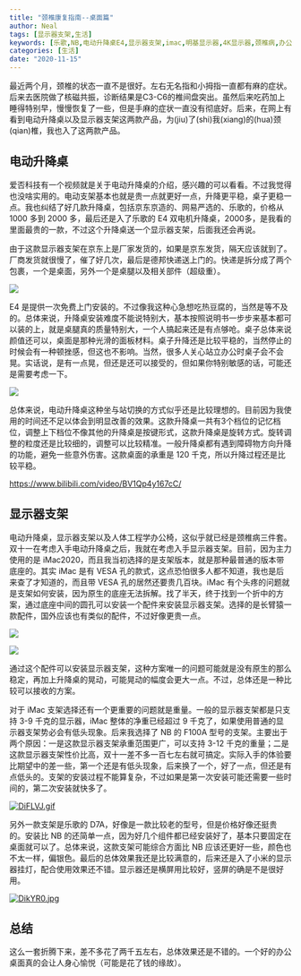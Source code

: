 ```yaml
---
title: "颈椎康复指南--桌面篇"
author: Neal
tags: [显示器支架,生活]
keywords: [乐歌,NB,电动升降桌E4,显示器支架,imac,明基显示器,4K显示器,颈椎病,办公利器,颈椎病康复,人体工程学,小米显示器挂灯]
categories: [生活]
date: "2020-11-15" 
---
```


最近两个月，颈椎的状态一直不是很好。左右无名指和小拇指一直都有麻的症状。后来去医院做了核磁共振，诊断结果是C3-C6的椎间盘突出。虽然后来吃药加上睡得特别早，慢慢恢复了一些，但是手麻的症状一直没有彻底好。后来，在网上有看到电动升降桌以及显示器支架这两款产品，为(jiu)了(shi)我(xiang)的(hua)颈(qian)椎，我也入了这两款产品。

## 电动升降桌

爱否科技有一个视频就是关于电动升降桌的介绍，感兴趣的可以看看。不过我觉得也没啥实用的。电动支架基本也就是贵一点就更好一点，升降更平稳，桌子更稳一点。我也纠结了好几款升降桌，包括京东京造的、网易严选的、乐歌的，价格从 1000 多到 2000 多，最后还是入了乐歌的 E4 双电机升降桌，2000多，是我看的里面最贵的一款，不过这个升降桌送一个显示器支架，后面我还会再说。

由于这款显示器支架在京东上是厂家发货的，如果是京东发货，隔天应该就到了。厂商发货就很慢了，催了好几次，最后是德邦快递送上门的。快递是拆分成了两个包裹，一个是桌面，另外一个是桌腿以及相关部件（超级重）。

[![](https://s3.ax1x.com/2020/11/14/DPe1Y9.jpg)](https://imgchr.com/i/DPe1Y9)

E4 是提供一次免费上门安装的。不过像我这种心急想吃热豆腐的，当然是等不及的。总体来说，升降桌安装难度不能说特别大，基本按照说明书一步步来基本都可以装的上，就是桌腿真的质量特别大，一个人搞起来还是有点够呛。桌子总体来说颜值还可以，桌面是那种光滑的面板材料。桌子升降还是比较平稳的，当然停止的时候会有一种顿挫感，但这也不影响。当然，很多人关心站立办公时桌子会不会晃。实话说，是有一点晃，但还是还可以接受的，但如果你特别敏感的话，可能还是需要考虑一下。

[![](https://s3.ax1x.com/2020/11/14/DPmm9A.jpg)](https://imgchr.com/i/DPmm9A)

总体来说，电动升降桌这种坐与站切换的方式似乎还是比较理想的。目前因为我使用的时间还不足以体会到明显改善的效果。这款升降桌一共有3个档位的记忆档位，调整上下档位不像其他的升降桌是按键形式，这款升降桌是旋转方式。旋转调整的粒度还是比较细的，调整可以比较精准。一般升降桌都有遇到障碍物方向升降的功能，避免一些意外伤害。这款桌面的承重是 120 千克，所以升降过程还是比较平稳。

https://www.bilibili.com/video/BV1Qp4y167cC/

## 显示器支架

电动升降桌，显示器支架以及人体工程学办公椅，这似乎就已经是颈椎病三件套。双十一在考虑入手电动升降桌之后，我就在考虑入手显示器支架。目前，因为主力使用的是 iMac2020，而且我当初选择的是支架版本，就是那种最普通的版本带底座的。其实 iMac 是有 VESA 孔的款式，这点恐怕很多人都不知道，我也是后来查了才知道的，而且带 VESA 孔的居然还要贵几百块。iMac 有个头疼的问题就是支架如何安装，因为原生的底座无法拆解。找了半天，终于找到一个折中的方案，通过底座中间的圆孔可以安装一个配件来安装显示器支架。选择的是长臂猿一款配件，国外应该也有类似的配件，不过好像更贵一点。

[![](https://s3.ax1x.com/2020/11/14/DPUBb4.jpg)](https://imgchr.com/i/DPUBb4)

[![](https://s3.ax1x.com/2020/11/14/DPUrVJ.jpg)](https://imgchr.com/i/DPUrVJ)


通过这个配件可以安装显示器支架，这种方案唯一的问题可能就是没有原生的那么稳定，再加上升降桌的晃动，可能晃动的幅度会更大一点。不过，总体还是一种比较可以接收的方案。

对于 iMac 支架选择还有一个更重要的问题就是重量。一般的显示器支架都是只支持 3-9 千克的显示器，iMac 整体的净重已经超过 9 千克了，如果使用普通的显示器支架势必会有低头现象。后来我选择了 NB 的 F100A 型号的支架。主要出于两个原因：一是这款显示器支架承重范围更广，可以支持 3-12 千克的重量；二是这款显示器支架性价比高，双十一差不多一百七左右就可搞定。实际入手的体验要比期望中的差一些，第一个还是有低头现象，后来换了一个，好了一点，但还是有点低头的。支架的安装过程不能算复杂，不过如果是第一次安装可能还需要一些时间的，第二次安装就快多了。

[![DiFLVJ.gif](https://s3.ax1x.com/2020/11/15/DiFLVJ.gif)](https://imgchr.com/i/DiFLVJ)

另外一款支架是乐歌的 D7A，好像是一款比较老的型号，但是价格好像还挺贵的。安装比 NB 的还简单一点，因为好几个组件都已经安装好了，基本只要固定在桌面就可以了。总体来说，这款支架可能综合方面比 NB 应该还更好一些，颜色也不太一样，偏银色。最后的总体效果我还是比较满意的，后来还是入了小米的显示器挂灯，配合使用效果还不错。显示器还是横屏用比较好，竖屏的确是不是很好用。

[![DikYR0.jpg](https://s3.ax1x.com/2020/11/15/DikYR0.jpg)](https://imgchr.com/i/DikYR0)

## 总结

这么一套折腾下来，差不多花了两千五左右，总体效果还是不错的。一个好的办公桌面真的会让人身心愉悦（可能是花了钱的缘故）。

